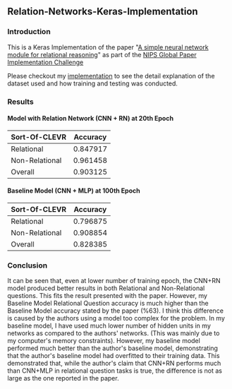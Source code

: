 ## Relation-Networks-Keras-Implementation

### Introduction
This is a Keras Implementation of the paper "[A simple neural network module for relational reasoning](https://nurture.ai/p/089570b9-fe63-43af-8a25-76117d2a1c21)" as part of the [NIPS Global Paper Implementation Challenge](https://nurture.ai/nips-challenge)

Please checkout my [implementation](https://github.com/tcl326/relation-networks/blob/master/A%20Simple%20Neural%20Network%20Module%20for%20Relational%20Reasoning.ipynb) to see the detail explanation of the dataset used and how training and testing was conducted.

### Results

#### Model with Relation Network (CNN + RN) at 20th Epoch

| Sort-Of-CLEVR| Accuracy      |
| ------------- | ------------- |
| Relational    | 0.847917  |
| Non-Relational | 0.961458 |
| Overall       | 0.903125|

#### Baseline Model (CNN + MLP) at 100th Epoch

| Sort-Of-CLEVR| Accuracy      |
| ------------- | ------------- |
| Relational    | 0.796875  |
| Non-Relational | 0.908854 |
| Overall       | 0.828385|

### Conclusion
It can be seen that, even at lower number of training epoch, the CNN+RN model produced better results in both Relational and Non-Relational questions. This fits the result presented with the paper. However, my Baseline Model Relational Question accuracy is much higher than the Baseline Model accuracy stated by the paper (%63). I think this difference is caused by the authors using a model too complex for the problem. In my baseline model, I have used much lower number of hidden units in my networks as compared to the authors' networks. (This was mainly due to my computer's memory constraints). However, my baseline model performed much better than the author's baseline model, demonstrating that the author's baseline model had overfitted to their training data. This demonstrated that, while the author's claim that CNN+RN performs much than CNN+MLP in relational question tasks is true, the difference is not as large as the one reported in the paper.
